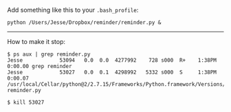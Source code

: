 Add something like this to your `.bash_profile`:

`python /Users/Jesse/Dropbox/reminder/reminder.py &`

---

How to make it stop:

```
$ ps aux | grep reminder.py
Jesse            53094   0.0  0.0  4277992    728 s000  R+    1:38PM   0:00.00 grep reminder
Jesse            53027   0.0  0.1  4298992   5332 s000  S     1:38PM   0:00.07 /usr/local/Cellar/python@2/2.7.15/Frameworks/Python.framework/Versions/2.7/Resources/Python.app/Contents/MacOS/Python reminder.py

$ kill 53027
```
